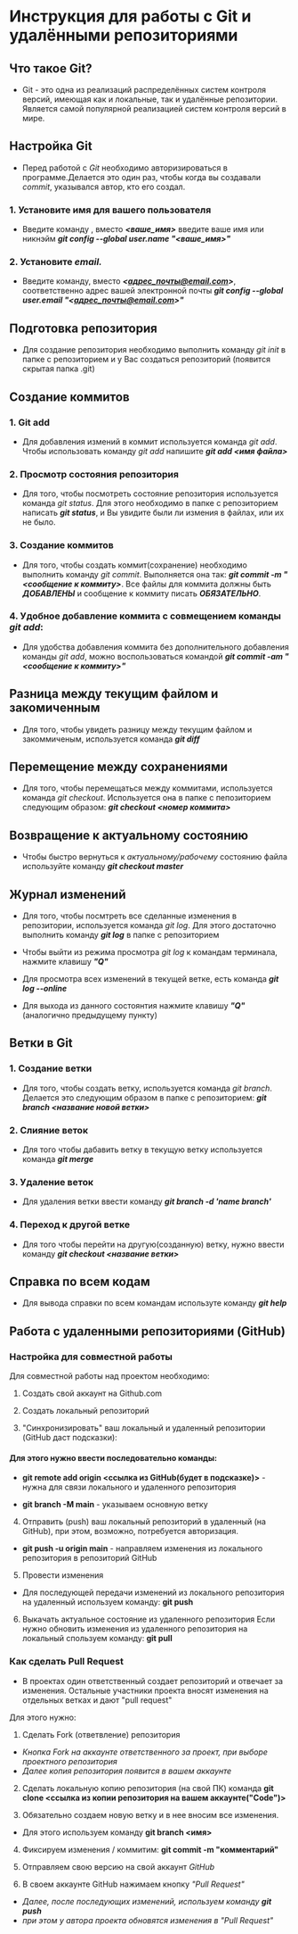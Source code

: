 # Инструкция для работы с Git и удалёнными репозиториями

## Что такое Git?

* Git - это одна из реализаций распределённых систем контроля версий, имеющая как и локальные, так и удалённые репозитории. Является самой популярной реализацией систем контроля версий в мире.
## Настройка Git

* Перед работой с *Git* необходимо авторизироваться в программе.Делается это один раз, чтобы когда вы создавали *commit*, указывался автор, кто его создал.

### 1. Установите имя для вашего пользователя
* Введите команду , вместо ***<ваше_имя>*** введите ваше имя или никнэйм ***git config --global user.name "<ваше_имя>"***

### 2. Установите *email.* 
* Введите команду, вместо ***<адрес_почты@email.com>***, соответственно адрес вашей электронной почты ***git config --global user.email "<адрес_почты@email.com>"***

## Подготовка репозитория
* Для создание репозитория необходимо выполнить команду *git init*  в папке с репозиторием и у Вас создаться репозиторий (появится скрытая папка .git)

## Создание коммитов

### 1. Git add
* Для добавления измений в коммит используется команда *git add*. Чтобы использовать команду *git add* напишите ***git add <имя файла>***

### 2. Просмотр состояния репозитория

* Для того, чтобы посмотреть состояние репозитория используется команда *git status*. Для этого необходимо в папке с репозиторием написать ***git status***, и Вы увидите были ли измения в файлах, или их не было.

### 3. Создание коммитов

* Для того, чтобы создать коммит(сохранение) необходимо выполнить команду *git commit*. Выполняется она так: ***git commit -m "<сообщение к коммиту>***. Все файлы для коммита должны быть ***ДОБАВЛЕНЫ*** и сообщение к коммиту писать ***ОБЯЗАТЕЛЬНО***.

### 4. Удобное добавление коммита с совмещением команды *git add*:

* Для удобства добавления коммита без дополнительного добавления команды *git add*, можно воспользоваться командой ***git commit -am "<сообщение к коммиту>"***

## Разница между текущим файлом и закомиченным

* Для того, чтобы увидеть разницу между текущим файлом и закоммиченым, используется команда ***git diff***

## Перемещение между сохранениями

* Для того, чтобы перемещаться между коммитами, используется команда *git checkout*. Используется она в папке с пепозиторием следующим образом: ***git checkout <номер коммита>***

## Возвращение к актуальному состоянию

* Чтобы быстро вернуться к *актуальному/рабочему* состоянию файла используйте команду ***git checkout master***

## Журнал изменений

* Для того, чтобы посмтреть все сделанные изменения в репозитории, используется команда *git log*. Для этого достаточно выполнить команду ***git log*** в папке с репозиторием

* Чтобы выйти из режима просмотра *git log* к командам терминала, нажмите клавишу ***"Q"***

* Для просмотра всех изменений в текущей ветке, есть команда ***git log --online***

* Для выхода из данного состоянтия нажмите клавишу ***"Q"*** (аналогично предыдущему пункту)

## Ветки в Git

### 1. Создание ветки

* Для того, чтобы создать ветку, используется команда *git branch*. Делается это следующим образом в папке с репозиторием: ***git branch <название новой ветки>***

### 2. Слияние веток

* Для того чтобы дабавить ветку в текущую ветку используется команда ***git merge <name branch>***

### 3. Удаление веток
* Для удаления ветки ввести команду ***git branch -d 'name branch'***

### 4. Переход к другой ветке

* Для того чтобы перейти на другую(созданную) ветку, нужно ввести команду ***git checkout <название ветки>***

## Справка по всем кодам

* Для вывода справки по всем командам используте команду ***git help***

## Работа с удаленными репозиториями (GitHub)

### Настройка для совместной работы

Для совместной работы над проектом необходимо:

1. Создать свой аккаунт на Github.com

2. Создать локальный репозиторий 

3. "Синхронизировать" ваш локальный и удаленный репозитории (GitHub даст подсказки):

#### Для этого нужно ввести последовательно команды:

* **git remote add origin <ссылка из GitHub(будет в подсказке)>** - нужна для связи локального и удаленного репозитория

* **git branch -M main** - указываем основную ветку

4. Отправить (push) ваш локальный репозиторий в удаленный (на GitHub), при этом, возможно, потребуется авторизация.

* **git push -u origin main** - 
направляем изменения из локального репозитория в репозиторий GitHub

5. Провести изменения

* Для последующей передачи изменений из локального репозитория на удаленный используем команду:
**git push**

6. Выкачать актуальное состояние из удаленного репозитория
Если нужно обновить изменения из удаленного репозитория на локальный спользуем команду: **git pull**

### Как сделать **Pull Request**

* В проектах один ответственный создает репозиторий и отвечает за изменения. Остальные участники проекта вносят изменения на отдельных ветках и дают "pull request"

Для этого нужно:

1. Сделать Fork (ответвление) репозитория

* *Кнопка Fork на аккаунте ответственного за проект, при выборе проектного репозитория*
* *Далее копия репозитория появится в вашем аккаунте*

2. Сделать локальную копию репозитория (на свой ПК)
команда **git clone <ссылка из копии репозитория на вашем аккаунте("Code")>**

3. Обязательно создаем новую ветку и в нее вносим все изменения.

* Для этого используем команду **git branch <имя>**

4. Фиксируем изменения / коммитим: **git commit -m "комментарий"**

5. Отправляем свою версию на свой аккаунт *GitHub*

6. В своем аккаунте GitHub нажимаем кнопку *"Pull Request"*
* *Далее, после последующих изменений, используем команду **git push***
* *при этом у автора проекта обновятся изменения в "Pull Request"*


